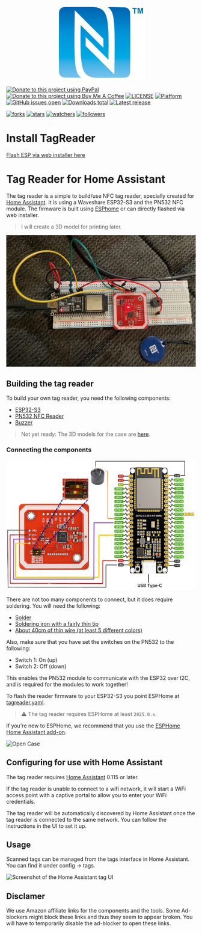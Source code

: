 <p align="center">
  <img height="200px" class="comment" src="images/nfc.svg" alt="nfc"/>
</p>

[![Donate to this project using PayPal](https://shields.io/badge/Paypal-Donate-blue?logo=paypal&style=flat)](https://www.paypal.com/donate/?business=2667RS4MQ9M5Y&no_recurring=1&item_name=Please+support+me+if+you+like+my+work.+Thank+you%21&currency_code=EUR)
[![Donate to this project using Buy Me A Coffee](https://shields.io/badge/Buy%20me%20a%20coffee-Donate-yellow?logo=buymeacoffee&style=flat)](https://buymeacoff.ee/mcpat)
[![LICENSE](https://shields.io/badge/license-GPL-lightgrey)](https://raw.githubusercontent.com/mcpat-it/TagReader/main/LICENSE)
[![Platform](https://shields.io/badge/platform-esp32--s3%20(waveshare)-lightgrey)](https://github.com/mcpat-it/TagReader)
[![GitHub issues open](https://img.shields.io/github/issues/mcpat-it/TagReader.svg)](https://github.com/mcpat-it/TagReader/issues)
[![Downloads total](https://img.shields.io/github/downloads/mcpat-it/TagReader/total)](https://github.com/mcpat-it/TagReader/releases)
[![Latest release](https://img.shields.io/github/v/release/mcpat-it/TagReader)](https://github.com/mcpat-it/TagReader/releases)

[![forks](https://img.shields.io:/github/forks/mcpat-it/TagReader?style=social)](https://github.com/mcpat-it/TagReader)
[![stars](https://img.shields.io:/github/stars/mcpat-it/TagReader?style=social)](https://github.com/mcpat-it/TagReader)
[![watchers](https://img.shields.io:/github/watchers/mcpat-it/TagReader?style=social)](https://github.com/mcpat-it/TagReader)
[![followers](https://img.shields.io:/github/followers/mcpat-it?style=social)](https://github.com/mcpat-it)

# Install TagReader

<!--[Visit installer website](https://tagreader.mcpat.com/)-->
<!--<div class="meta_for_parser" style="visibility:hidden">-->
  <!--<button onclick="getElementById('flashcontent').innerHTML=Date()">Flash ESP <a class="comment" href="https://tagreader.mcpat.com/">here</a></button>-->
  <!--<a class="comment" href="https://tagreader.mcpat.com/">Flash ESP via web installer here</a>-->
  <p id="flashcontent"><a class="comment" href="https://tagreader.mcpat.com/">Flash ESP via web installer here</a></p>
  <!--<p id="demo2">YOUR CONTENT HERE</p>-->
<!--</div>-->
<!--<p align="center">
  <a class="comment" href="https://tagreader.mcpat.com/">Visit installer website</a>
</p>-->

# Tag Reader for Home Assistant

The tag reader is a simple to build/use NFC tag reader, specially created for [Home Assistant](https://www.home-assistant.io). It is using a Waveshare ESP32-S3 and the PN532 NFC module. The firmware is built using [ESPhome](https://www.esphome.io) or can directly flashed via web installer.

> I will create a 3D model for printing later.

![Photos of the final product](/images/Prototype.png)

## Building the tag reader

To build your own tag reader, you need the following components:

 - [ESP32-S3](https://amzn.to/3Z6NLpT)
 - [PN532 NFC Reader](https://amzn.to/4kCX8Wq)
 - [Buzzer](https://amzn.to/3Z0kNYM)

> Not yet ready: The 3D models for the case are [here](/3D).

### Connecting the components

![Photo of schematics](/images/ESP32-S3-DEV-KIT-N8R8-details-13.png)

There are not too many components to connect, but it does require soldering. You will need the following:

- [Solder](xxx)
- [Soldering iron with a fairly thin tip](xxx)
- [About 40cm of thin wire (at least 5 different colors)](xxx)


Also, make sure that you have set the switches on the PN532 to the following:
- Switch 1: On (up)
- Switch 2: Off (down)

This enables the PN532 module to communicate with the ESP32 over I2C, and is required for the modules to work together!

To flash the reader firmware to your ESP32-S3 you point ESPHome at [tagreader.yaml](/src/tagreader.yaml).  
> :warning: The tag reader requires ESPHome at least `2025.0.x`.

If you're new to ESPHome, we recommend that you use the [ESPHome Home Assistant add-on](https://esphome.io/guides/getting_started_hassio.html).

![Open Case](xxx)

## Configuring for use with Home Assistant

The tag reader requires [Home Assistant](https://www.home-assistant.io) 0.115 or later.

If the tag reader is unable to connect to a wifi network, it will start a WiFi access point with a captive portal to allow you to enter your WiFi credentials.

The tag reader will be automatically discovered by Home Assistant once the tag reader is connected to the same network. You can follow the instructions in the UI to set it up.

## Usage

Scanned tags can be managed from the tags interface in Home Assistant. You can find it under config -> tags.

![Screenshot of the Home Assistant tag UI](xx)

## Disclamer

We use Amazon affiliate links for the components and the tools. Some Ad-blockers might block these links and thus they seem to appear broken. You will have to temporarily disable the ad-blocker to open these links. 
